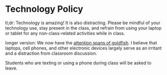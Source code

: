 # Technology Policy
tl;dr: Technology is amazing! It is also distracting. Please be mindful of your technology use, stay present in the class, and refrain from using your laptop or tablet for any non-class-related activities while in class.

longer version:
We now have the [attention spans of goldfish](https://time.com/3858309/attention-spans-goldfish/).  I believe that laptops, cell phones, and other electronic devices largely serve as an irritant and a distraction from classroom discussion.  

Students who are texting or using a phone during class will be asked to leave.
